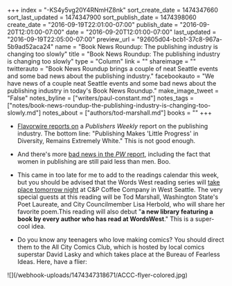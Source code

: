 +++
index = "-KS4y5vg20Y4RNmHZ8nk"
sort_create_date = 1474347660
sort_last_updated = 1474347900
sort_publish_date = 1474398060
create_date = "2016-09-19T22:01:00-07:00"
publish_date = "2016-09-20T12:01:00-07:00"
date = "2016-09-20T12:01:00-07:00"
last_updated = "2016-09-19T22:05:00-07:00"
preview_url = "92605d04-bcb1-37c8-967a-5b9ad52aca24"
name = "Book News Roundup: The publishing industry is changing too slowly"
title = "Book News Roundup: The publishing industry is changing too slowly"
type = "Column"
link = ""
shareimage = ""
twitterauto = "Book News Roundup brings a couple of neat Seattle events and some bad news about the publishing industry."
facebookauto = "We have news of a couple neat Seattle events and some bad news about the publishing industry in today's Book News Roundup."
make_image_tweet = "False"
notes_byline = ["writers/paul-constant.md"]
notes_tags = ["notes/book-news-roundup-the-publishing-industry-is-changing-too-slowly.md"]
notes_about = ["authors/tod-marshall.md"]
books = ""
+++
* [Flavorwire reports on](http://flavorwire.com/589711/publishing-makes-little-progress-in-diversity-remains-extremely-white) a *Publishers Weekly* report on the publishing industry. The bottom line: "Publishing Makes 'Little Progress' in Diversity, Remains Extremely White." This is not good enough.

* And there's more [bad news in the *PW* report](http://www.publishersweekly.com/pw/by-topic/industry-news/publisher-news/article/71506-the-pw-publishing-industry-salary-survey-2016.html), including the fact that women in publishing are still paid less than men. Boo.

* This came in too late for me to add to the readings calendar this week, but you should be advised that the Words West reading series will [take place tomorrow night](http://wordswestliterary.weebly.com/next-event.html) at C&P Coffee Company in West Seattle. The very special guests at this reading will be Tod Marshall, Washington State's Poet Laureate, and City Councilmember Lisa Herbold, who will share her favorite poem.This reading will also debut "**a new library featuring a book by every author who has read at WordsWest**." This is a super-cool idea.

* Do you know any teenagers who love making comics? You should direct them to the All City Comics Club, which is hosted by local comics superstar David Lasky and which takes place at the Bureau of Fearless Ideas. Here, have a flier:

<p class="image">![](/webhook-uploads/1474347318671/ACCC-flyer-colored.jpg)</p>

